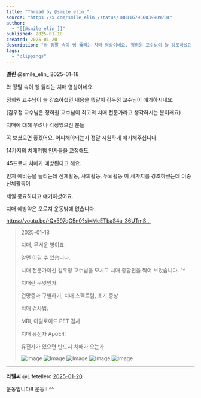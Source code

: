 ```yaml
---
title: "Thread by @smile_elin_"
source: "https://x.com/smile_elin_/status/1881167956039909704"
author:
  - "[[@smile_elin_]]"
published: 2025-01-18
created: 2025-01-20
description: "와 정말 속이 뻥 뚫리는 치매 영상이네요. 정희원 교수님이 늘 강조하셨던 내용을 똑같이 김우정 교수님이 얘기하시네요. (김우정 교수님은 정희원 교수님이 최고의 치매 전문가라고 생각하시는 분이래요) 치매에 대해 우려나 걱정있으신 분들 꼭 보셨으면"
tags:
  - "clippings"
---
```

**엘린** @smile\_elin\_ 2025-01-18

와 정말 속이 뻥 뚫리는 치매 영상이네요.

정희원 교수님이 늘 강조하셨던 내용을 똑같이 김우정 교수님이 얘기하시네요.

(김우정 교수님은 정희원 교수님이 최고의 치매 전문가라고 생각하시는 분이래요)

치매에 대해 우려나 걱정있으신 분들

꼭 보셨으면 좋겠어요. 어찌해야되는지 정말 시원하게 얘기해주십니다.

14가지의 치매위험 인자들을 교정해도

45프로나 치매가 예방된다고 해요.

인지 예비능을 늘리는데 신체활동, 사회활동, 두뇌활동 이 세가지를 강조하셨는데 이중 신체활동이

제일 중요하다고 얘기하셨어요.

치매 예방약은 오로지 운동밖에 없습니다.

https://youtu.be/rQx597qG5n0?si=MeETbaS4a-36UTmS…

> 2025-01-18
> 
> 치매, 무서운 병이죠.
> 
> 알면 이길 수 있습니다.
> 
> 치매 전문가이신 김우정 교수님을 모시고 치매 종합편을 찍어 보았습니다. ^^
> 
> 치매란 무엇인가:
> 
> 건망증과 구별하기, 치매 스펙트럼, 초기 증상
> 
> 치매 검사법:
> 
> MRI, 아밀로이드 PET 검사
> 
> 치매 유전자 ApoE4:
> 
> 유전자가 있으면 반드시 치매가 오는가
> 
> ![Image](https://pbs.twimg.com/media/GhtASEzaQAAZjLC?format=jpg&name=large) ![Image](https://pbs.twimg.com/media/GhtASE4bwAA-c3b?format=jpg&name=large) ![Image](https://pbs.twimg.com/media/GhtASHAaMAAjCXG?format=jpg&name=large) ![Image](https://pbs.twimg.com/media/GhtASExaUAE75Q3?format=jpg&name=large) ![Image](https://pbs.twimg.com/media/Ghi4OvhboAAytVD?format=jpg&name=large)

---

**라텔씨** @Lifetellerc [2025-01-20](https://x.com/Lifetellerc/status/1881215203934969919)

운동입니다!! 운동!! ^^